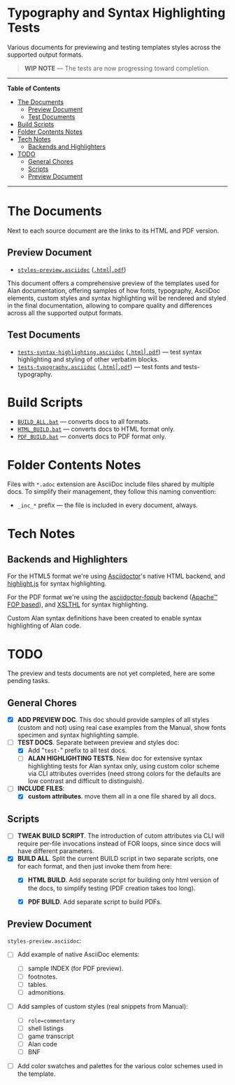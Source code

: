 # Typography and Syntax Highlighting Tests

Various documents for previewing and testing templates styles across the supported output formats.

> __WIP NOTE__ — The tests are now progressing toward completion.

-----

**Table of Contents**

<!-- MarkdownTOC autolink="true" bracket="round" autoanchor="false" lowercase="only_ascii" uri_encoding="true" levels="1,2,3" -->

- [The Documents](#the-documents)
    - [Preview Document](#preview-document)
    - [Test Documents](#test-documents)
- [Build Scripts](#build-scripts)
- [Folder Contents Notes](#folder-contents-notes)
- [Tech Notes](#tech-notes)
    - [Backends and Highlighters](#backends-and-highlighters)
- [TODO](#todo)
    - [General Chores](#general-chores)
    - [Scripts](#scripts)
    - [Preview Document](#preview-document-1)

<!-- /MarkdownTOC -->

-----

# The Documents

Next to each source document are the links to its HTML and PDF version.

## Preview Document

- [`styles-preview.asciidoc`][Prev adoc] ([`.html`][Prev html]|[`.pdf`][Prev pdf])

This document offers a comprehensive preview of the templates used for Alan documentation, offering samples of how fonts, typography, AsciiDoc elements, custom styles and syntax highlighting will be rendered and styled in the final documentation, allowing to compare quality and differences across all the supported output formats.

## Test Documents

- [`tests-syntax-highlighting.asciidoc`][HL adoc] ([`.html`][HL html]|[`.pdf`][HL pdf]) — test syntax highlighting and styling of other verbatim blocks.
- [`tests-typography.asciidoc`][Typ adoc] ([`.html`][Typ html]|[`.pdf`][Typ pdf]) — test fonts and tests-typography.

# Build Scripts

- [`BUILD_ALL.bat`][BUILD_ALL] — converts docs to all formats.
- [`HTML_BUILD.bat`][HTML_BUILD] — converts docs to HTML format only.
- [`PDF_BUILD.bat`][PDF_BUILD] — converts docs to PDF format only.


# Folder Contents Notes

Files with `*.adoc` extension are AsciiDoc include files shared by multiple docs. To simplify their management, they follow this naming convention:

- `_inc_*` prefix — the file is included in every document, always.


# Tech Notes

## Backends and Highlighters

For the HTML5 format we're using [Asciidoctor]'s native HTML backend, and [highlight.js] for syntax highlighting.

For the PDF format we're using the [asciidoctor-fopub] backend ([Apache™ FOP based]), and [XSLTHL] for syntax highlighting.

Custom Alan syntax definitions have been created to enable syntax highlighting of Alan code.

# TODO

The preview and tests documents are not yet completed, here are some pending tasks.

## General Chores

- [x] __ADD PREVIEW DOC__. This doc should provide samples of all styles (custom and not) using real case examples from the Manual, show fonts specimen and syntax highlighting sample.
- [ ] __TEST DOCS__. Separate between preview and styles doc:
    + [x] Add "`test-`" prefix to all test docs.
    + [ ] __ALAN HIGHLIGHTING TESTS__. New doc for extensive syntax highlighting tests for Alan syntax only, using custom color scheme via CLI attributes overrides (need strong colors for the defaults are low contrast and difficult to distinguish).
- [ ] __INCLUDE FILES__:
    + [x] __custom attributes__. move them all in a one file shared by all docs.

## Scripts

- [ ] __TWEAK BUILD SCRIPT__. The introduction of cutom attributes via CLI will require per-file invocations instead of FOR loops, since since docs will have different parameters.
- [X] __BUILD ALL__. Split the current BUILD script in two separate scripts, one for each format, and then just invoke them from here: 
    + [X] __HTML BUILD__. Add separate script for building only html version of the docs, to simplify testing (PDF creation takes too long).
    + [X] __PDF BUILD__. Add separate script to build PDFs.


## Preview Document

`styles-preview.asciidoc`:

- [ ] Add example of native AsciiDoc elements:
    + [ ] sample INDEX (for PDF preview).
    + [ ] footnotes.
    + [ ] tables.
    + [ ] admonitions.
- [ ] Add samples of custom styles (real snippets from Manual):
    + [ ] `role=commentary`
    + [ ] shell listings
    + [ ] game transcript
    + [ ] Alan code
    + [ ] BNF
- [ ] Add color swatches and palettes for the various color schemes used in the template.



<!-----------------------------------------------------------------------------
                               REFERENCE LINKS                                
------------------------------------------------------------------------------>

[XSLTHL]: https://sourceforge.net/projects/xslthl/ "Visit XSLTHL project at Sourceforge"
[asciidoctor-fopub]: https://github.com/asciidoctor/asciidoctor-fopub "Visit asciidoctor-fopub repository on GitHub"
[Asciidoctor]: https://asciidoctor.org "Visit Asciidoctor website"
[Apache™ FOP based]: https://xmlgraphics.apache.org/fop/2.1/ "Visit Apache™ FOP website"
[highlight.js]: https://highlightjs.org/ "Visit highlight.js website"

<!-- project files -->

[Typ adoc]: ./tests-typography.asciidoc
[Typ html]: ./tests-typography.html
[Typ pdf]:  ./tests-typography.pdf

[HL adoc]: ./tests-syntax-highlighting.asciidoc
[HL html]: ./tests-syntax-highlighting.html
[HL pdf]:  ./tests-syntax-highlighting.pdf

[Prev adoc]: ./styles-preview.asciidoc
[Prev html]: ./styles-preview.html
[Prev pdf]:  ./styles-preview.pdf

[BUILD_ALL]:  ./BUILD_ALL.bat
[HTML_BUILD]: ./HTML_BUILD.bat
[PDF_BUILD]:  ./PDF_BUILD.bat

<!-- EOF -->
